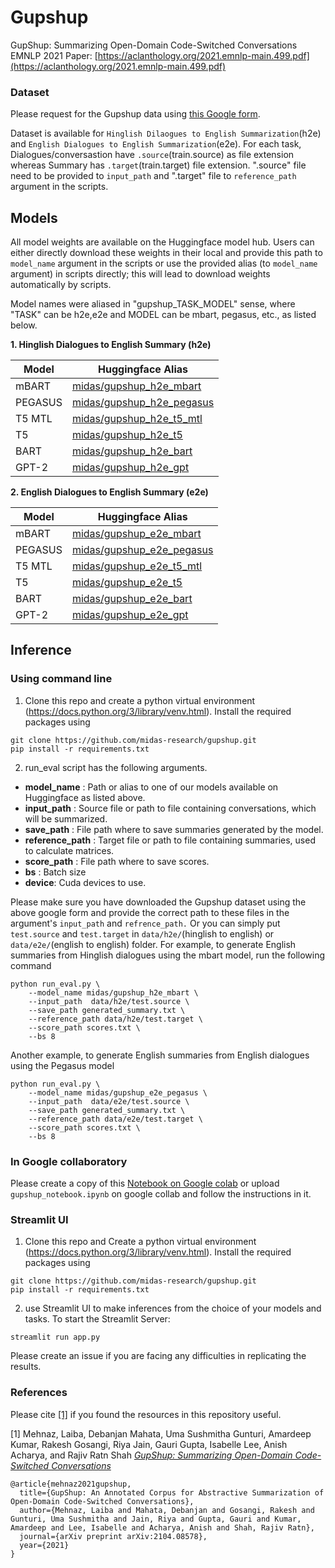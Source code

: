 # Gupshup
GupShup: Summarizing Open-Domain Code-Switched Conversations EMNLP 2021
Paper: [https://aclanthology.org/2021.emnlp-main.499.pdf](https://aclanthology.org/2021.emnlp-main.499.pdf)

### Dataset
Please request for the Gupshup data using [this Google form](https://docs.google.com/forms/d/1zvUk7WcldVF3RCoHdWzQPzPprtSJClrnHoIOYbzaJEI/edit?ts=61381ec0). 

Dataset is available for `Hinglish Dilaogues to English Summarization`(h2e) and  `English Dialogues to English Summarization`(e2e). For each task, Dialogues/conversastion have `.source`(train.source) as file extension whereas Summary has `.target`(train.target) file extension. ".source" file need to be provided to `input_path` and ".target" file to `reference_path` argument in the scripts.


## Models
All model weights are available on the Huggingface model hub.  Users can either directly download these weights in their local and provide this path to `model_name` argument in the scripts or use the provided alias (to `model_name` argument) in scripts directly; this will lead to download weights automatically by scripts. 

Model names were aliased in "gupshup_TASK_MODEL" sense, where "TASK" can be h2e,e2e and MODEL can be mbart, pegasus, etc., as listed below.

**1. Hinglish Dialogues to English Summary (h2e)**

| Model   | Huggingface Alias                                                             |
|---------|-------------------------------------------------------------------------------|
| mBART   | [midas/gupshup_h2e_mbart](https://huggingface.co/midas/gupshup_h2e_mbart)     |
| PEGASUS | [midas/gupshup_h2e_pegasus](https://huggingface.co/midas/gupshup_h2e_pegasus) |
| T5 MTL  | [midas/gupshup_h2e_t5_mtl](https://huggingface.co/midas/gupshup_h2e_t5_mtl)   |
| T5      | [midas/gupshup_h2e_t5](https://huggingface.co/midas/gupshup_h2e_t5)           |
| BART    | [midas/gupshup_h2e_bart](https://huggingface.co/midas/gupshup_h2e_bart)       |
| GPT-2   | [midas/gupshup_h2e_gpt](https://huggingface.co/midas/gupshup_h2e_gpt)         |


**2. English Dialogues to English Summary (e2e)**

| Model   | Huggingface Alias                                                             |
|---------|-------------------------------------------------------------------------------|
| mBART   | [midas/gupshup_e2e_mbart](https://huggingface.co/midas/gupshup_e2e_mbart)     |
| PEGASUS | [midas/gupshup_e2e_pegasus](https://huggingface.co/midas/gupshup_e2e_pegasus) |
| T5 MTL  | [midas/gupshup_e2e_t5_mtl](https://huggingface.co/midas/gupshup_e2e_t5_mtl)   |
| T5      | [midas/gupshup_e2e_t5](https://huggingface.co/midas/gupshup_e2e_t5)           |
| BART    | [midas/gupshup_e2e_bart](https://huggingface.co/midas/gupshup_e2e_bart)       |
| GPT-2   | [midas/gupshup_e2e_gpt](https://huggingface.co/midas/gupshup_e2e_gpt)         |

## Inference

### Using command line
1. Clone this repo and create a python virtual environment (https://docs.python.org/3/library/venv.html). Install the required packages using
```
git clone https://github.com/midas-research/gupshup.git
pip install -r requirements.txt
```

2. run_eval script has the following arguments.
*   **model_name** : Path or alias to one of our models available on Huggingface as listed above.
*   **input_path** : Source file or path to file containing conversations, which will be summarized. 
*   **save_path** : File path where to save summaries generated by the model.
*   **reference_path** : Target file or path to file containing summaries, used to calculate matrices.
*  **score_path** : File path where to save scores.
*   **bs** : Batch size
*   **device**: Cuda devices to use.

Please make sure you have downloaded the Gupshup dataset using the above google form and provide the correct path to these files in the argument's `input_path` and `refrence_path.` Or you can simply put `test.source` and `test.target` in `data/h2e/`(hinglish to english) or `data/e2e/`(english to english) folder. For example, to generate English summaries from Hinglish dialogues using the mbart model, run the following command

```
python run_eval.py \
    --model_name midas/gupshup_h2e_mbart \
    --input_path  data/h2e/test.source \
    --save_path generated_summary.txt \
    --reference_path data/h2e/test.target \
    --score_path scores.txt \
    --bs 8

```

Another example, to generate English summaries from English dialogues using the Pegasus model
```
python run_eval.py \
    --model_name midas/gupshup_e2e_pegasus \
    --input_path  data/e2e/test.source \
    --save_path generated_summary.txt \
    --reference_path data/e2e/test.target \
    --score_path scores.txt \
    --bs 8

```

### In Google collaboratory
Please create a copy of this [Notebook on Google colab](https://colab.research.google.com/drive/16PI8Fqivzr8ScgQrs05y_kL6Qzqi7BBe#scrollTo=jNjGTzPb5eV_) or upload `gupshup_notebook.ipynb` on google collab and follow the instructions in it.


### Streamlit UI

1. Clone this repo and Create a python virtual environment (https://docs.python.org/3/library/venv.html). Install the required packages using
```
git clone https://github.com/midas-research/gupshup.git
pip install -r requirements.txt
```

2. use Streamlit UI to make inferences from the choice of your models and tasks. To start the Streamlit Server:
```
streamlit run app.py
```

Please create an issue if you are facing any difficulties in replicating the results. 

### References

Please cite [[1]](https://arxiv.org/abs/1910.04073) if you found the resources in this repository useful.


[1] Mehnaz, Laiba, Debanjan Mahata, Uma Sushmitha Gunturi, Amardeep Kumar, Rakesh Gosangi, Riya Jain, Gauri Gupta, Isabelle Lee, Anish Acharya, and Rajiv Ratn Shah [*GupShup: Summarizing Open-Domain Code-Switched Conversations*](https://aclanthology.org/2021.emnlp-main.499.pdf)


```
@article{mehnaz2021gupshup,
  title={GupShup: An Annotated Corpus for Abstractive Summarization of Open-Domain Code-Switched Conversations},
  author={Mehnaz, Laiba and Mahata, Debanjan and Gosangi, Rakesh and Gunturi, Uma Sushmitha and Jain, Riya and Gupta, Gauri and Kumar, Amardeep and Lee, Isabelle and Acharya, Anish and Shah, Rajiv Ratn},
  journal={arXiv preprint arXiv:2104.08578},
  year={2021}
}
```
